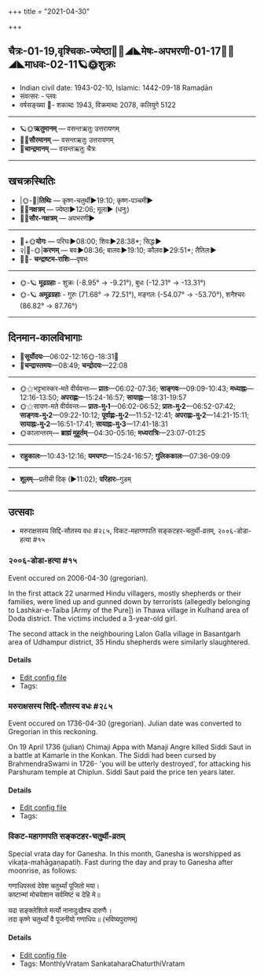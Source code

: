 +++
title = "2021-04-30"

+++
## चैत्रः-01-19,वृश्चिकः-ज्येष्ठा🌛🌌◢◣मेषः-अपभरणी-01-17🌌🌞◢◣माधवः-02-11🪐🌞शुक्रः
- Indian civil date: 1943-02-10, Islamic: 1442-09-18 Ramaḍān
- संवत्सरः - प्लवः
- वर्षसङ्ख्या 🌛- शकाब्दः 1943, विक्रमाब्दः 2078, कलियुगे 5122
___________________
- 🪐🌞**ऋतुमानम्** — वसन्तऋतुः उत्तरायणम्
- 🌌🌞**सौरमानम्** — वसन्तऋतुः उत्तरायणम्
- 🌛**चान्द्रमानम्** — वसन्तऋतुः चैत्रः
___________________


## खचक्रस्थितिः
- |🌞-🌛|**तिथिः** — कृष्ण-चतुर्थी►19:10; कृष्ण-पञ्चमी►  
- 🌌🌛**नक्षत्रम्** — ज्येष्ठा►12:06; मूला► (धनुः)  
- 🌌🌞**सौर-नक्षत्रम्** — अपभरणी►  
___________________
- 🌛+🌞**योगः** — परिघः►08:00; शिवः►28:38*; सिद्धः►  
- २|🌛-🌞|**करणम्** — बवः►08:36; बालवः►19:10; कौलवः►29:51*; तैतिलः►  
- 🌌🌛- **चन्द्राष्टम-राशिः**—वृषभः  
___________________
- 🌞-🪐 **मूढग्रहाः** - शुक्रः (-8.95° → -9.21°), बुधः (-12.31° → -13.31°)
- 🌞-🪐 **अमूढग्रहाः** - गुरुः (71.68° → 72.51°), मङ्गलः (-54.07° → -53.70°), शनैश्चरः (86.82° → 87.76°)
___________________


## दिनमान-कालविभागाः
- 🌅**सूर्योदयः**—06:02-12:16🌞️-18:31🌇  
- 🌛**चन्द्रास्तमयः**—08:49; **चन्द्रोदयः**—22:08  
___________________
- 🌞⚝भट्टभास्कर-मते वीर्यवन्तः— **प्रातः**—06:02-07:36; **साङ्गवः**—09:09-10:43; **मध्याह्नः**—12:16-13:50; **अपराह्णः**—15:24-16:57; **सायाह्नः**—18:31-19:57  
- 🌞⚝सायण-मते वीर्यवन्तः— **प्रातः-मु॰1**—06:02-06:52; **प्रातः-मु॰2**—06:52-07:42; **साङ्गवः-मु॰2**—09:22-10:12; **पूर्वाह्णः-मु॰2**—11:52-12:41; **अपराह्णः-मु॰2**—14:21-15:11; **सायाह्नः-मु॰2**—16:51-17:41; **सायाह्नः-मु॰3**—17:41-18:31  
- 🌞कालान्तरम्— **ब्राह्मं मुहूर्तम्**—04:30-05:16; **मध्यरात्रिः**—23:07-01:25  
___________________
- **राहुकालः**—10:43-12:16; **यमघण्टः**—15:24-16:57; **गुलिककालः**—07:36-09:09  
___________________
- **शूलम्**—प्रतीची दिक् (►11:02); **परिहारः**–गुडम्  
___________________

## उत्सवाः
- मरुराक्षसस्य सिद्दि-सौतस्य वधः #२८५, विकट-महागणपति सङ्कटहर-चतुर्थी-व्रतम्, २००६-डोडा-हत्या #१५
### २००६-डोडा-हत्या #१५

Event occured on 2006-04-30 (gregorian). 

In the first attack 22 unarmed Hindu villagers, mostly shepherds or their families, were lined up and gunned down by terrorists (allegedly belonging to  Lashkar-e-Taiba [Army of the Pure]) in Thawa village in Kulhand area of Doda district. The victims included a 3-year-old girl.

The second attack in the neighbouring Lalon Galla village in Basantgarh area of Udhampur district, 35 Hindu shepherds were similarly slaughtered.

#### Details
- [Edit config file](https://github.com/jyotisham/adyatithi/blob/master/mahApuruSha/xatra-later/gregorian/day/04/30/DoDa-massacre-2006.toml)
- Tags: 


### मरुराक्षसस्य सिद्दि-सौतस्य वधः #२८५

Event occured on 1736-04-30 (gregorian). Julian date was converted to Gregorian in this reckoning. 

On 19 April 1736 (julian) Chimaji Appa with Manaji Angre killed Siddi Saut in a battle at Kamarle in the Konkan. The Siddi had been cursed by BrahmendraSwami in 1726- 'you will be utterly destroyed', for attacking his Parshuram temple at Chiplun. Siddi Saut paid the price ten years later.

#### Details
- [Edit config file](https://github.com/jyotisham/adyatithi/blob/master/mahApuruSha/xatra-later/julian/day/04/19/marurAkShasasya_siddi-sautasya_vadhaH.toml)
- Tags: 


### विकट-महागणपति सङ्कटहर-चतुर्थी-व्रतम्



Special vrata day for Ganesha. In this month, Ganesha is worshipped as vikaṭa-mahāgaṇapatiḥ. Fast during the day and pray to Ganesha after moonrise, as follows:

गणाधिपस्त्वं देवेश चतुर्थ्यां पूजितो मया।  
कष्टान्मां मोचयेशान सर्वमिष्टं च देहि मे॥  
  
यदा सङ्क्लेशितो मर्त्यो नानादुःखैश्च दारुणैः।  
तदा कृष्णे चतुर्थ्यां वै पूजनीयो गणाधिपः॥ (भविष्यपुराणम्)



#### Details
- [Edit config file](https://github.com/jyotisham/adyatithi/blob/master/devatA/gaNapati/description_only/vikaTa-mahAgaNapati_saGkaTahara-caturthI-vratam.toml)
- Tags: MonthlyVratam SankataharaChaturthiVratam

